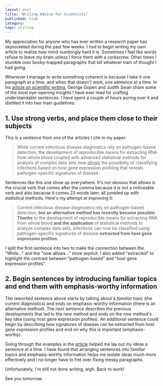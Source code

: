 ```yaml
---
layout: post
title: "Writing Advice for Scientists"
published: true
category:
tags: writing
---
```


My appreciation for anyone who has ever written a research paper has skyrocketed during the past few weeks. I had to begin writing my own article to realize how mind-numbingly hard it is. Sometimes I feel like words refuse to leave my brain unless I force them with a corkscrew. Other times I stumble over booby-trapped paragraphs that kill whatever train of thought I had going.

Whenever I manage to write something coherent is because I take it one paragraph at a time, and when that doesn't work, one sentence at a time. In his [article on scientific writing](http://www.americanscientist.org/issues/id.877,y.0,no.,content.true,page.1,css.print/issue.aspx), George Gopen and Judith Swan share some of the most eye-opening insights I have ever read for crafting understandable sentences. I have spent a couple of hours poring over it and distilled it into two main guidelines:

<!--excerpt-->

## 1. Use strong verbs, and place them close to their subjects

This is a sentence from one of the articles I cite in my paper:

> While current infectious disease diagnostics rely on pathogen-based detection, the development of reproducible means for extracting RNA from whole blood coupled with advanced statistical methods for analysis of complex data sets now <u>allows</u> the possibility of classifying infections based on host gene expression profiling that reveals pathogen-specific signatures of disease.

Sentences like this one show up everywhere. It's not obvious that *allows* is the crucial verb that comes after the comma because it is not a noticeable verb and also because it comes 23 words later, all jumbled up with statistical methods. Here's my attempt at improving it:

> Current infectious disease diagnostics rely on pathogen-based detection, **but an alternative method has recently become possible**. **Thanks** to the development of reproducible means for extracting RNA from whole blood **and the application** of statistical methods to analyze complex data sets, infections can now be classified using pathogen-specific signatures of disease **extracted from host gene expression profiles**.

I split the first sentence into two to make the connection between the "While..." and the "now allows..." more explicit. I also added "extracted" to highlight the contrast between "pathogen-based" and "host gene expression profiles".

## 2. Begin sentences by introducing familiar topics and end them with emphasis-worthy information

The reworked sentence above starts by talking about a *familiar* topic (the current diagnostics) and ends on emphasis-worthy information (there is an alternative method). The next sentence describes the previous developments that led to the new method and ends on the new method's key idea (using host gene expression profiles). An additional sentence could begin by describing how signatures of disease can be extracted from host gene expression profiles and end on why this is important (emphasis-worthy).

Going through the examples in the [article](http://www.americanscientist.org/issues/id.877,y.0,no.,content.true,page.1,css.print/issue.aspx) helped me lay out my ideas a sentence at a time. I have found that arranging sentences into familiar topics and emphasis-worthy information helps me isolate ideas much more effectively and I no longer have to fret over fixing messy paragraphs.

Unfortunately, I'm still not done writing, argh. Back to work!

See you tomorrow.